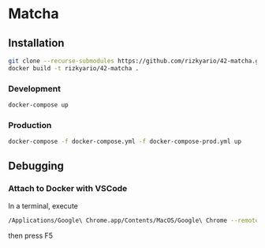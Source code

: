 # Matcha

## Installation

```bash
git clone --recurse-submodules https://github.com/rizkyario/42-matcha.git && cd 42-matcha
docker build -t rizkyario/42-matcha .
```

### Development

```bash
docker-compose up
```

### Production

```bash
docker-compose -f docker-compose.yml -f docker-compose-prod.yml up
```

## Debugging

### Attach to Docker with VSCode

In a terminal, execute

```bash
/Applications/Google\ Chrome.app/Contents/MacOS/Google\ Chrome --remote-debugging-port=9222
```

then press F5